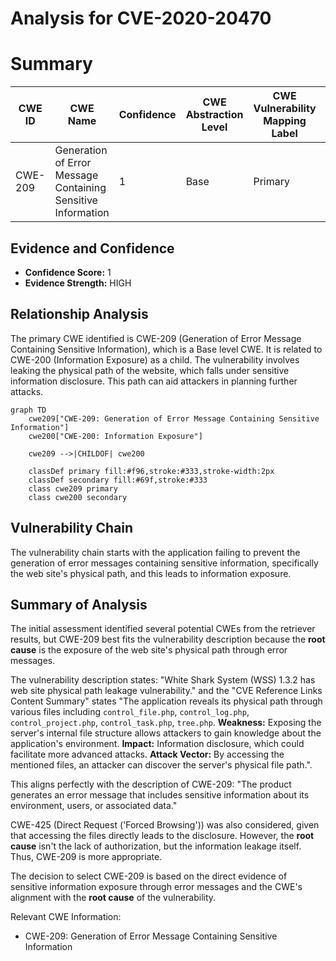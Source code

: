 # Analysis for CVE-2020-20470

# Summary
| CWE ID | CWE Name | Confidence | CWE Abstraction Level | CWE Vulnerability Mapping Label | CWE-Vulnerability Mapping Notes |
|---|---|---|---|---|---|
| CWE-209 | Generation of Error Message Containing Sensitive Information | 1 | Base | Primary | Allowed |

## Evidence and Confidence

*   **Confidence Score:** 1
*   **Evidence Strength:** HIGH

## Relationship Analysis
The primary CWE identified is CWE-209 (Generation of Error Message Containing Sensitive Information), which is a Base level CWE. It is related to CWE-200 (Information Exposure) as a child. The vulnerability involves leaking the physical path of the website, which falls under sensitive information disclosure. This path can aid attackers in planning further attacks.

```mermaid
graph TD
    cwe209["CWE-209: Generation of Error Message Containing Sensitive Information"]
    cwe200["CWE-200: Information Exposure"]
    
    cwe209 -->|CHILDOF| cwe200

    classDef primary fill:#f96,stroke:#333,stroke-width:2px
    classDef secondary fill:#69f,stroke:#333
    class cwe209 primary
    class cwe200 secondary
```

## Vulnerability Chain
The vulnerability chain starts with the application failing to prevent the generation of error messages containing sensitive information, specifically the web site's physical path, and this leads to information exposure.

## Summary of Analysis
The initial assessment identified several potential CWEs from the retriever results, but CWE-209 best fits the vulnerability description because the **root cause** is the exposure of the web site's physical path through error messages.

The vulnerability description states: "White Shark System (WSS) 1.3.2 has web site physical path leakage vulnerability." and the "CVE Reference Links Content Summary" states "The application reveals its physical path through various files including `control_file.php`, `control_log.php`, `control_project.php`, `control_task.php`, `tree.php`. **Weakness:** Exposing the server's internal file structure allows attackers to gain knowledge about the application's environment. **Impact:** Information disclosure, which could facilitate more advanced attacks. **Attack Vector:** By accessing the mentioned files, an attacker can discover the server's physical file path.".

This aligns perfectly with the description of CWE-209: "The product generates an error message that includes sensitive information about its environment, users, or associated data."

CWE-425 (Direct Request ('Forced Browsing')) was also considered, given that accessing the files directly leads to the disclosure. However, the **root cause** isn't the lack of authorization, but the information leakage itself. Thus, CWE-209 is more appropriate.

The decision to select CWE-209 is based on the direct evidence of sensitive information exposure through error messages and the CWE's alignment with the **root cause** of the vulnerability.

Relevant CWE Information:
- CWE-209: Generation of Error Message Containing Sensitive Information